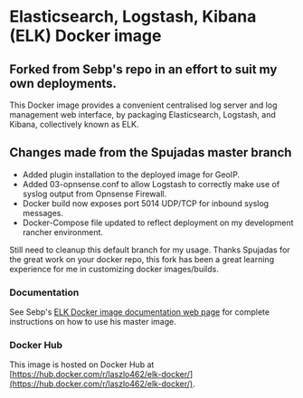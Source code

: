 # Elasticsearch, Logstash, Kibana (ELK) Docker image

## Forked from Sebp's repo in an effort to suit my own deployments.

This Docker image provides a convenient centralised log server and log management web interface, by packaging Elasticsearch, Logstash, and Kibana, collectively known as ELK.

## Changes made from the Spujadas master branch

* Added plugin installation to the deployed image for GeoIP.
* Added 03-opnsense.conf to allow Logstash to correctly make use of syslog output from Opnsense Firewall.
* Docker build now exposes port 5014 UDP/TCP for inbound syslog messages.
* Docker-Compose file updated to reflect deployment on my development rancher environment.

Still need to cleanup this default branch for my usage.  Thanks Spujadas for the great work on your docker repo, this fork has been a great learning experience for me in customizing docker images/builds.

### Documentation

See Sebp's [ELK Docker image documentation web page](http://elk-docker.readthedocs.io/) for complete instructions on how to use his master image.

### Docker Hub

This image is hosted on Docker Hub at [https://hub.docker.com/r/laszlo462/elk-docker/](https://hub.docker.com/r/laszlo462/elk-docker/).
